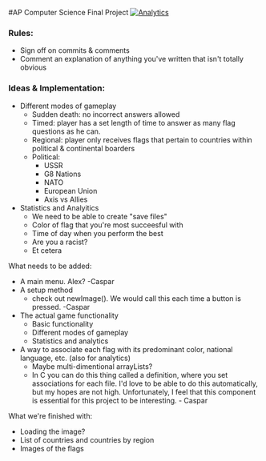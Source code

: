 #AP Computer Science Final Project
[![Analytics](https://ga-beacon.appspot.com/UA-46871910-2/FlagGame)](https://github.com/igrigorik/ga-beacon)


### Rules:
- Sign off on commits & comments
- Comment an explanation of anything you've written that isn't totally obvious

### Ideas & Implementation:
- Different modes of gameplay
    - Sudden death: no incorrect answers allowed
    - Timed: player has a set length of time to answer as many flag questions as he can. 
    - Regional: player only receives flags that pertain to countries within political & continental boarders
    - Political: 
        - USSR
        - G8 Nations
        - NATO
        - European Union
        - Axis vs Allies
- Statistics and Analyitics
    - We need to be able to create "save files"
    - Color of flag that you're most succeesful with
    - Time of day when you perform the best
    - Are you a racist?
    - Et cetera


What needs to be added:

- A main menu. Alex? -Caspar
- A setup method
    - check out newImage(). We would call this each time a button is pressed. -Caspar
- The actual game functionality
    - Basic functionality
    - Different modes of gameplay
    - Statistics and analytics
- A way to associate each flag with its predominant color, national language, etc. (also for analytics)
   - Maybe multi-dimentional arrayLists?
   - In C you can do this thing called a definition, where you set associations for each file. I'd love to be able to do     this automatically, but my hopes are not high. Unfortunately, I feel that this component is essential for this          project to be interesting. - Caspar

What we're finished with:

- Loading the image?
- List of countries and countries by region
- Images of the flags
